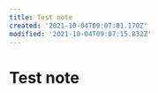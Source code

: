```yaml
---
title: Test note
created: '2021-10-04T09:07:01.170Z'
modified: '2021-10-04T09:07:15.832Z'
---
```


# Test note


